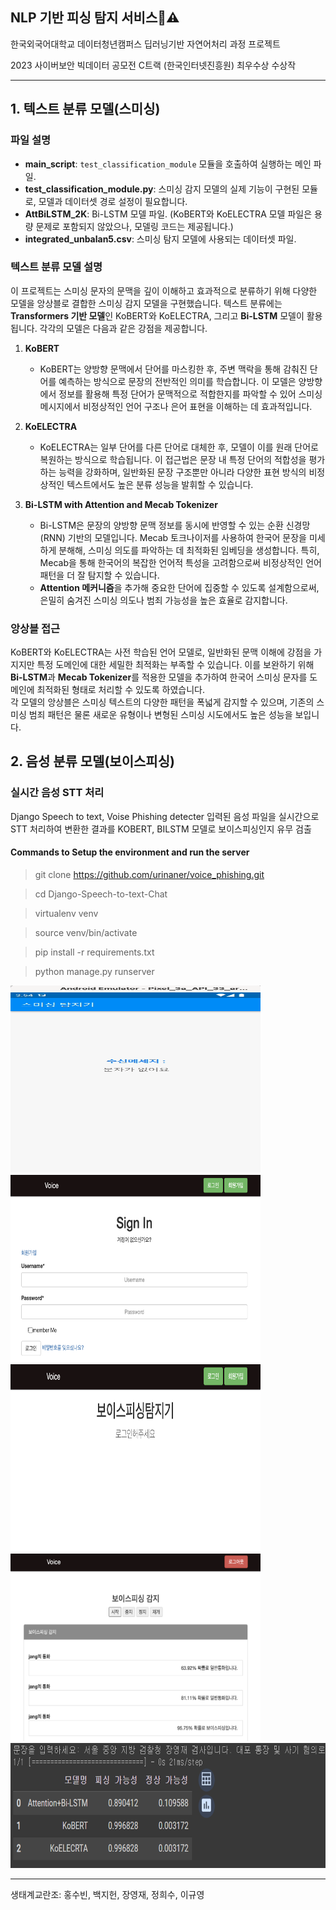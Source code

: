 ## NLP 기반 피싱 탐지 서비스📱⚠️
한국외국어대학교 데이터청년캠퍼스 딥러닝기반 자연어처리 과정 프로젝트

2023 사이버보안 빅데이터 공모전 C트랙 (한국인터넷진흥원) 최우수상 수상작

---

## 1. 텍스트 분류 모델(스미싱)
### 파일 설명
- **main_script**: `test_classification_module` 모듈을 호출하여 실행하는 메인 파일.
- **test_classification_module.py**: 스미싱 감지 모델의 실제 기능이 구현된 모듈로, 모델과 데이터셋 경로 설정이 필요합니다.
- **AttBiLSTM_2K**: Bi-LSTM 모델 파일. (KoBERT와 KoELECTRA 모델 파일은 용량 문제로 포함되지 않았으나, 모델링 코드는 제공됩니다.)
- **integrated_unbalan5.csv**: 스미싱 탐지 모델에 사용되는 데이터셋 파일.

### 텍스트 분류 모델 설명
이 프로젝트는 스미싱 문자의 문맥을 깊이 이해하고 효과적으로 분류하기 위해 다양한 모델을 앙상블로 결합한 스미싱 감지 모델을 구현했습니다. 텍스트 분류에는 **Transformers 기반 모델**인 KoBERT와 KoELECTRA, 그리고 **Bi-LSTM** 모델이 활용됩니다. 각각의 모델은 다음과 같은 강점을 제공합니다.

1. **KoBERT**  
   - KoBERT는 양방향 문맥에서 단어를 마스킹한 후, 주변 맥락을 통해 감춰진 단어를 예측하는 방식으로 문장의 전반적인 의미를 학습합니다. 이 모델은 양방향에서 정보를 활용해 특정 단어가 문맥적으로 적합한지를 파악할 수 있어 스미싱 메시지에서 비정상적인 언어 구조나 은어 표현을 이해하는 데 효과적입니다.

2. **KoELECTRA**  
   - KoELECTRA는 일부 단어를 다른 단어로 대체한 후, 모델이 이를 원래 단어로 복원하는 방식으로 학습됩니다. 이 접근법은 문장 내 특정 단어의 적합성을 평가하는 능력을 강화하며, 일반화된 문장 구조뿐만 아니라 다양한 표현 방식의 비정상적인 텍스트에서도 높은 분류 성능을 발휘할 수 있습니다.

3. **Bi-LSTM with Attention and Mecab Tokenizer**  
   - Bi-LSTM은 문장의 양방향 문맥 정보를 동시에 반영할 수 있는 순환 신경망(RNN) 기반의 모델입니다. Mecab 토크나이저를 사용하여 한국어 문장을 미세하게 분해해, 스미싱 의도를 파악하는 데 최적화된 임베딩을 생성합니다. 특히, Mecab을 통해 한국어의 복잡한 언어적 특성을 고려함으로써 비정상적인 언어 패턴을 더 잘 탐지할 수 있습니다.
   - **Attention 메커니즘**을 추가해 중요한 단어에 집중할 수 있도록 설계함으로써, 은밀히 숨겨진 스미싱 의도나 범죄 가능성을 높은 효율로 감지합니다.

### 앙상블 접근
KoBERT와 KoELECTRA는 사전 학습된 언어 모델로, 일반화된 문맥 이해에 강점을 가지지만 특정 도메인에 대한 세밀한 최적화는 부족할 수 있습니다. 이를 보완하기 위해 **Bi-LSTM**과 **Mecab Tokenizer**를 적용한 모델을 추가하여 한국어 스미싱 문자를 도메인에 최적화된 형태로 처리할 수 있도록 하였습니다.  
각 모델의 앙상블은 스미싱 텍스트의 다양한 패턴을 폭넓게 감지할 수 있으며, 기존의 스미싱 범죄 패턴은 물론 새로운 유형이나 변형된 스미싱 시도에서도 높은 성능을 보입니다.

## 2. 음성 분류 모델(보이스피싱)
### 실시간 음성 STT 처리
Django Speech to text, Voise Phishing detecter
입력된 음성 파일을 실시간으로 STT 처리하여 변환한 결과를 KOBERT, BILSTM 모델로 보이스피싱인지 유무 검출

#### Commands to Setup the environment and run the server

> git clone https://github.com/urinaner/voice_phishing.git

> cd Django-Speech-to-text-Chat

> virtualenv venv

> source venv/bin/activate

> pip install -r requirements.txt

> python manage.py runserver

<img src="README_img/4.gif" width="400" height="300"/>

<img src="README_img/1.png" width="400" height="300"/>
<br/>
<img src="README_img/2.png" width="400" height="300"/>
<br/>
<img src="README_img/3.png" width="400" height="300"/>


<img src="Phishing Detection/trinity.png" width="700" height="200"/>


---


생태계교란조: 홍수빈, 백지헌, 장영재, 정희수, 이규영
